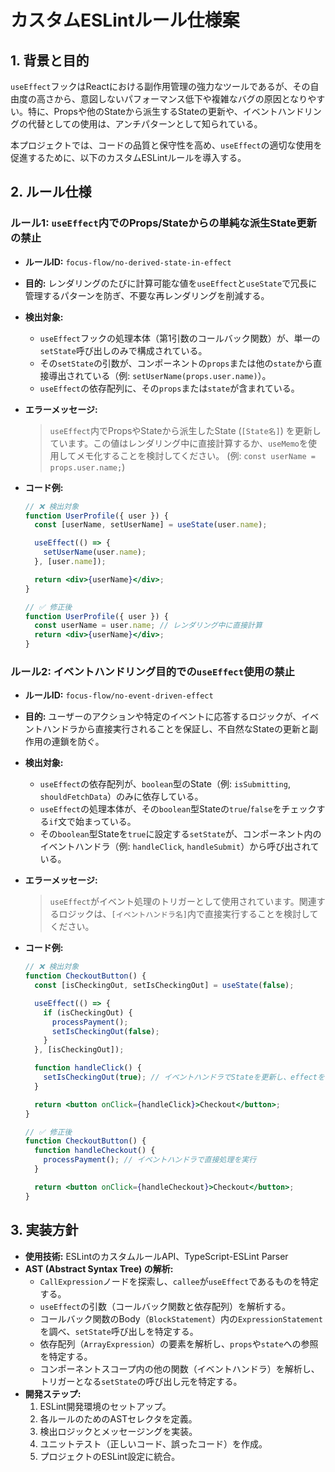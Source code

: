 # カスタムESLintルール仕様案

## 1. 背景と目的

`useEffect`フックはReactにおける副作用管理の強力なツールであるが、その自由度の高さから、意図しないパフォーマンス低下や複雑なバグの原因となりやすい。特に、Propsや他のStateから派生するStateの更新や、イベントハンドリングの代替としての使用は、アンチパターンとして知られている。

本プロジェクトでは、コードの品質と保守性を高め、`useEffect`の適切な使用を促進するために、以下のカスタムESLintルールを導入する。

## 2. ルール仕様

### ルール1: `useEffect`内でのProps/Stateからの単純な派生State更新の禁止

-   **ルールID:** `focus-flow/no-derived-state-in-effect`
-   **目的:** レンダリングのたびに計算可能な値を`useEffect`と`useState`で冗長に管理するパターンを防ぎ、不要な再レンダリングを削減する。
-   **検出対象:**
    -   `useEffect`フックの処理本体（第1引数のコールバック関数）が、単一の`setState`呼び出しのみで構成されている。
    -   その`setState`の引数が、コンポーネントの`props`または他の`state`から直接導出されている（例: `setUserName(props.user.name)`）。
    -   `useEffect`の依存配列に、その`props`または`state`が含まれている。

-   **エラーメッセージ:**
    > `useEffect`内でPropsやStateから派生したState (`[State名]`) を更新しています。この値はレンダリング中に直接計算するか、`useMemo`を使用してメモ化することを検討してください。
    > (例: `const userName = props.user.name;`)

-   **コード例:**

    ```jsx
    // ❌ 検出対象
    function UserProfile({ user }) {
      const [userName, setUserName] = useState(user.name);

      useEffect(() => {
        setUserName(user.name);
      }, [user.name]);

      return <div>{userName}</div>;
    }

    // ✅ 修正後
    function UserProfile({ user }) {
      const userName = user.name; // レンダリング中に直接計算
      return <div>{userName}</div>;
    }
    ```

### ルール2: イベントハンドリング目的での`useEffect`使用の禁止

-   **ルールID:** `focus-flow/no-event-driven-effect`
-   **目的:** ユーザーのアクションや特定のイベントに応答するロジックが、イベントハンドラから直接実行されることを保証し、不自然なStateの更新と副作用の連鎖を防ぐ。
-   **検出対象:**
    -   `useEffect`の依存配列が、`boolean`型のState（例: `isSubmitting`, `shouldFetchData`）のみに依存している。
    -   `useEffect`の処理本体が、その`boolean`型Stateの`true`/`false`をチェックする`if`文で始まっている。
    -   その`boolean`型Stateを`true`に設定する`setState`が、コンポーネント内のイベントハンドラ（例: `handleClick`, `handleSubmit`）から呼び出されている。

-   **エラーメッセージ:**
    > `useEffect`がイベント処理のトリガーとして使用されています。関連するロジックは、`[イベントハンドラ名]`内で直接実行することを検討してください。

-   **コード例:**

    ```jsx
    // ❌ 検出対象
    function CheckoutButton() {
      const [isCheckingOut, setIsCheckingOut] = useState(false);

      useEffect(() => {
        if (isCheckingOut) {
          processPayment();
          setIsCheckingOut(false);
        }
      }, [isCheckingOut]);

      function handleClick() {
        setIsCheckingOut(true); // イベントハンドラでStateを更新し、effectをトリガー
      }

      return <button onClick={handleClick}>Checkout</button>;
    }

    // ✅ 修正後
    function CheckoutButton() {
      function handleCheckout() {
        processPayment(); // イベントハンドラで直接処理を実行
      }

      return <button onClick={handleCheckout}>Checkout</button>;
    }
    ```

## 3. 実装方針

-   **使用技術:** ESLintのカスタムルールAPI、TypeScript-ESLint Parser
-   **AST (Abstract Syntax Tree) の解析:**
    -   `CallExpression`ノードを探索し、`callee`が`useEffect`であるものを特定する。
    -   `useEffect`の引数（コールバック関数と依存配列）を解析する。
    -   コールバック関数のBody（`BlockStatement`）内の`ExpressionStatement`を調べ、`setState`呼び出しを特定する。
    -   依存配列（`ArrayExpression`）の要素を解析し、`props`や`state`への参照を特定する。
    -   コンポーネントスコープ内の他の関数（イベントハンドラ）を解析し、トリガーとなる`setState`の呼び出し元を特定する。
-   **開発ステップ:**
    1.  ESLint開発環境のセットアップ。
    2.  各ルールのためのASTセレクタを定義。
    3.  検出ロジックとメッセージングを実装。
    4.  ユニットテスト（正しいコード、誤ったコード）を作成。
    5.  プロジェクトのESLint設定に統合。
